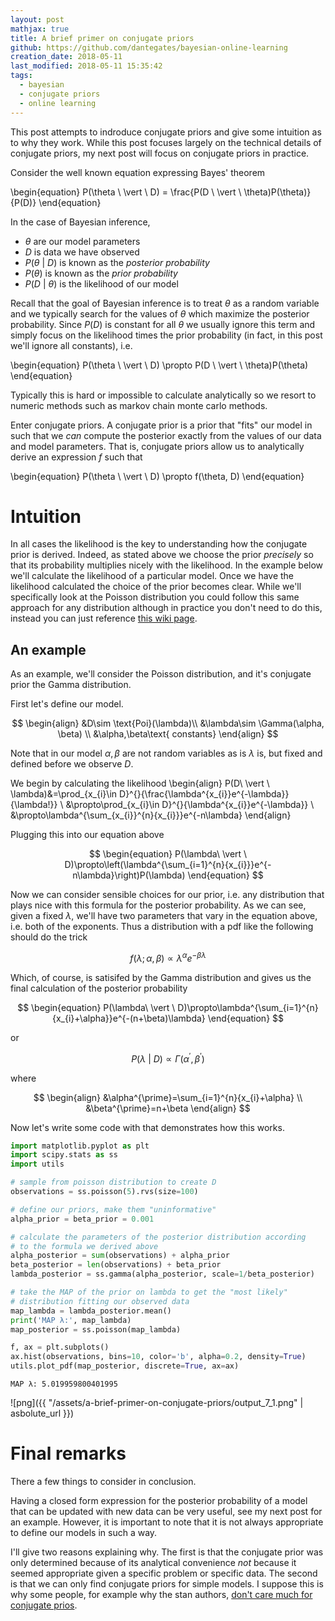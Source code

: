 ```yaml
---
layout: post
mathjax: true
title: A brief primer on conjugate priors
github: https://github.com/dantegates/bayesian-online-learning
creation_date: 2018-05-11
last_modified: 2018-05-11 15:35:42
tags: 
  - bayesian
  - conjugate priors
  - online learning
---
```



This post attempts to indroduce conjugate priors and give some intuition as to why they work. While this post focuses largely on the technical details of conjugate priors, my next post will focus on conjugate priors in practice.

Consider the well known equation expressing Bayes' theorem

\begin{equation}
P(\theta \ \vert \ D) = \frac{P(D \ \vert \ \theta)P(\theta)}{P(D)}
\end{equation}

In the case of Bayesian inference,

- $\theta$ are our model parameters
- $D$ is data we have observed
- $P(\theta \ \vert \ D)$ is known as the _posterior probability_
- $P(\theta)$ is known as the _prior probability_
- $P(D \ \vert \ \theta)$ is the likelihood of our model

Recall that the goal of Bayesian inference is to treat $\theta$ as a random variable and we typically search for the values of $\theta$ which maximize the posterior probability. Since $P(D)$ is constant for all $\theta$ we usually ignore this term and simply focus on the likelihood times the prior probability (in fact, in this post we'll ignore all constants), i.e.

\begin{equation}
P(\theta \ \vert \ D) \propto P(D \ \vert \ \theta)P(\theta)
\end{equation}

Typically this is hard or impossible to calculate analytically so we resort to numeric methods such as markov chain monte carlo methods.

Enter conjugate priors. A conjugate prior is a prior that "fits" our model in such that we _can_ compute the posterior exactly from the values of our data and model parameters. That is, conjugate priors allow us to analytically derive an expression $f$ such that

\begin{equation}
P(\theta \ \vert \ D) \propto f(\theta, D)
\end{equation}

# Intuition

In all cases the likelihood is the key to understanding how the conjugate prior is derived. Indeed, as stated above we choose the prior _precisely_ so that its probability multiplies nicely with the likelihood. In the example below we'll calculate the likelihood of a particular model. Once we have the likelihood calculated the choice of the prior becomes clear. While we'll specifically look at the Poisson distribution you could follow this same approach for any distribution although in practice you don't need to do this, instead you can just reference [this wiki page](https://en.wikipedia.org/wiki/Conjugate_prior).

## An example

As an example, we'll consider the Poisson distribution, and it's conjugate prior the Gamma distribution.

First let's define our model.

$$
\begin{align}
&D\sim \text{Poi}(\lambda)\\
&\lambda\sim \Gamma(\alpha, \beta) \\
&\alpha,\beta\text{ constants}
\end{align}
$$

Note that in our model $\alpha,\beta$ are not random variables as is $\lambda$ is, but fixed and defined before we observe $D$.

We begin by calculating the likelihood
\begin{align}
P(D\ \vert \ \lambda)&=\prod_{x_{i}\in D}^{}{\frac{\lambda^{x_{i}}e^{-\lambda}}{\lambda!}} \\
&\propto\prod_{x_{i}\in D}^{}{\lambda^{x_{i}}e^{-\lambda}} \\
&\propto\lambda^{\sum_{x_{i}}^{n}{x_{i}}}e^{-n\lambda}
\end{align}

Plugging this into our equation above

$$
\begin{equation}
P(\lambda\ \vert \ D)\propto\left(\lambda^{\sum_{i=1}^{n}{x_{i}}}e^{-n\lambda}\right)P(\lambda)
\end{equation}
$$

Now we can consider sensible choices for our prior, i.e. any distribution that plays nice with this formula for the posterior probability. As we can see, given a fixed $\lambda$, we'll have two parameters that vary in the equation above, i.e. both of the exponents. Thus a distribution with a pdf like the following should do the trick

$$f(\lambda;\alpha,\beta)\propto \lambda^{\alpha}e^{-\beta\lambda}$$

Which, of course, is satisifed by the Gamma distribution and gives us the final calculation of the posterior probability

$$
\begin{equation}
P(\lambda\ \vert \ D)\propto\lambda^{\sum_{i=1}^{n}{x_{i}+\alpha}}e^{-(n+\beta)\lambda}
\end{equation}
$$

or

$$
\begin{equation}
P(\lambda\ \vert \ D)\propto\Gamma(\alpha^{\prime},\beta^{\prime})
\end{equation}
$$

where

$$
\begin{align}
&\alpha^{\prime}=\sum_{i=1}^{n}{x_{i}+\alpha} \\
&\beta^{\prime}=n+\beta
\end{align}
$$

Now let's write some code with that demonstrates how this works.


```python
import matplotlib.pyplot as plt
import scipy.stats as ss
import utils

# sample from poisson distribution to create D
observations = ss.poisson(5).rvs(size=100)

# define our priors, make them "uninformative"
alpha_prior = beta_prior = 0.001

# calculate the parameters of the posterior distribution according
# to the formula we derived above
alpha_posterior = sum(observations) + alpha_prior
beta_posterior = len(observations) + beta_prior
lambda_posterior = ss.gamma(alpha_posterior, scale=1/beta_posterior)

# take the MAP of the prior on lambda to get the "most likely"
# distribution fitting our observed data
map_lambda = lambda_posterior.mean()
print('MAP λ:', map_lambda)
map_posterior = ss.poisson(map_lambda)

f, ax = plt.subplots()
ax.hist(observations, bins=10, color='b', alpha=0.2, density=True)
utils.plot_pdf(map_posterior, discrete=True, ax=ax)
```

    MAP λ: 5.019959800401995



![png]({{ "/assets/a-brief-primer-on-conjugate-priors/output_7_1.png" | asbolute_url }})


# Final remarks

There a few things to consider in conclusion.

Having a closed form expression for the posterior probability of a model that can be updated with new data can be very useful, see my next post for an example. However, it is important to note that it is not always appropriate to define our models in such a way.

I'll give two reasons explaining why. The first is that the conjugate prior was only determined because of its analytical convenience _not_ because it seemed appropriate given a specific problem or specific data. The second is that we can only find conjugate priors for simple models. I suppose this is why some people, for example why the stan authors, [don't care much for conjugate prios](https://github.com/stan-dev/stan/wiki/Prior-Choice-Recommendations#general-principles).